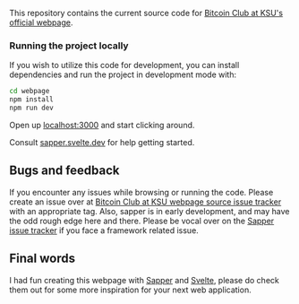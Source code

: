 This repository contains the current source code for [Bitcoin Club at KSU's official webpage](https://bitcoinclubatksu.github.io).

### Running the project locally

If you wish to utilize this code for development, you can install dependencies and run the project in development mode with:

```bash
cd webpage
npm install
npm run dev
```

Open up [localhost:3000](http://localhost:3000) and start clicking around.

Consult [sapper.svelte.dev](https://sapper.svelte.dev) for help getting started.


## Bugs and feedback

If you encounter any issues while browsing or running the code. Please create an issue over at [Bitcoin Club at KSU webpage source issue tracker](https://github.com/bitcoinclubatksu/webpage/issues) with an appropriate tag.
Also, sapper is in early development, and may have the odd rough edge here and there. Please be vocal over on the [Sapper issue tracker](https://github.com/sveltejs/sapper/issues) if you face a framework related issue.


## Final words

I had fun creating this webpage with [Sapper](https://github.com/sveltejs/sapper) and [Svelte](https://github.com/sveltejs/svelte), please do check them out for some more inspiration for your next web application.

